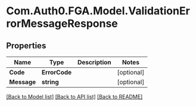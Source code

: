 # Com.Auth0.FGA.Model.ValidationErrorMessageResponse

## Properties

Name | Type | Description | Notes
------------ | ------------- | ------------- | -------------
**Code** | **ErrorCode** |  | [optional] 
**Message** | **string** |  | [optional] 

[[Back to Model list]](../README.md#models) [[Back to API list]](../README.md#api-endpoints) [[Back to README]](../README.md)


